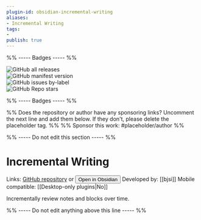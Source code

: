 ```yaml
---
plugin-id: obsidian-incremental-writing
aliases:
- Incremental Writing
tags: 
- 
publish: true
---
```


%% ----- Badges ----- %%

![GitHub all releases](https://img.shields.io/github/downloads/bjsi/incremental-writing/total?color=573E7A&logo=github&style=for-the-badge)   
![GitHub manifest version](https://img.shields.io/github/manifest-json/v/bjsi/incremental-writing?color=573E7A&logo=github&style=for-the-badge)   
![GitHub issues by-label](https://img.shields.io/github/issues/bjsi/incremental-writing/help%20wanted?color=573E7A&logo=github&style=for-the-badge)   
![GitHub Repo stars](https://img.shields.io/github/stars/bjsi/incremental-writing?color=573E7A&logo=github&style=for-the-badge)

%% ----- Badges ----- %%

%% Does the repository or author have any sponsoring links? Uncomment the next line and add them below. If they don't, please delete the placeholder tag. %%
%% Sponsor this work: #placeholder/author %%

%% ----- Do not edit this section ----- %%

# Incremental Writing

Links: [GitHub repository](https://github.com/bjsi/incremental-writing) or [<button id=HH>Open in Obsidian</button>](obsidian://goto-plugin?id=obsidian-incremental-writing)
Developed by: [[bjsi]]
Mobile compatible: [[Desktop-only plugins|No]]

Incrementally review notes and blocks over time.

%% ----- Do not edit anything above this line ----- %% 
